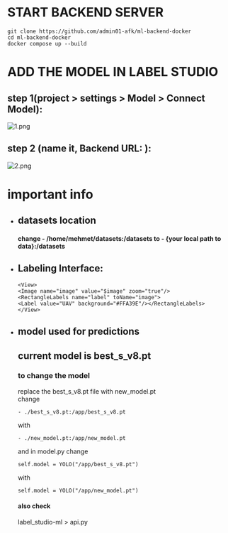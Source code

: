 # START BACKEND SERVER
```
git clone https://github.com/admin01-afk/ml-backend-docker
cd ml-backend-docker
docker compose up --build
```

# ADD THE MODEL IN LABEL STUDIO
## step 1(project > settings > Model > Connect Model):
![1.png](/home/mehmet/ml-backend-docker/.README-Resources/1.png)
## step 2 (name it, Backend URL: ):
![2.png](/home/mehmet/ml-backend-docker/.README-Resources/2.png)

# important info
* ## datasets location
    #### change - /home/mehmet/datasets:/datasets to - {your local path to data}:/datasets

* ## Labeling Interface:
    ```
    <View>
  <Image name="image" value="$image" zoom="true"/>
  <RectangleLabels name="label" toName="image">
  <Label value="UAV" background="#FFA39E"/></RectangleLabels>
    </View>
    ```

* ## model used for predictions
    ## current model is best_s_v8.pt
    ### to change the model 
    replace the best_s_v8.pt file with new_model.pt  
    change 
    ```
    - ./best_s_v8.pt:/app/best_s_v8.pt
    ```
    with
    ```
    - ./new_model.pt:/app/new_model.pt
    ```
    and in model.py
    change
    ```
    self.model = YOLO("/app/best_s_v8.pt")
    ```
    with
    ```
    self.model = YOLO("/app/new_model.pt")
    ```

    #### also check
    label_studio-ml > api.py